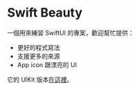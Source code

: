 # Swift Beauty

一個用來練習 SwiftUI 的專案，歡迎幫忙提供：

- 更好的程式寫法
- 支援更多的來源
- App icon 跟漂亮的 UI

它的 UIKit 版本[在這裡](https://github.com/chiahsien/SwiftBeauty)。
